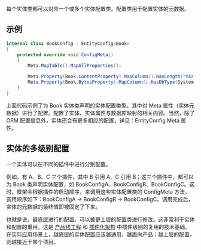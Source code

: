﻿﻿﻿﻿﻿每个实体类都可以对应一个或多个实体配置类。配置类用于配置实体的元数据。

## 示例

```c#
internal class BookConfig : EntityConfig<Book>
{
    protected override void ConfigMeta()
    {
        Meta.MapTable().MapAllProperties();

        Meta.Property(Book.ContentProperty).MapColumn().HasLength("MAX");
        Meta.Property(Book.BytesProperty).MapColumn().HasDbType(System.Data.DbType.Binary);
    }
}
```

上面代码示例了为 Book 实体类声明的实体配置类型。其中对 Meta 属性（实体元数据）进行了配置。配置了实体、实体属性与数据库映射的相关内容。当然，除了 ORM 配置信息外，实体还会有更多相应的配置，详见：EntityConfig.Meta 属性。



## 实体的多级别配置

一个实体可以在不同的插件中进行分别配置。

例如，有 A、B、C 三个插件，其中 B 引用 A、C 引用 B；这三个插件中，都可以为 Book 类声明实体配置，如 BookConfigA、BookConfigB、BookConfigC。这时，框架会根据插件的启动顺序，来调用这些实体配置类的 ConfigMeta 方法，调用顺序如下：BookConfigA -> BookConfigB -> BookConfigC。调用完成后，实体的元数据的最终值即被固定了下来。

也就是说，最底层进行的配置，可以被更上层的配置类进行修改。这非常利于实体和配置的重用。这是 [产品线工程](..\..\设计理念\产品线工程.html) 和  [插件化架构](..\..\设计理念\插件化架构.html)  中插件级别的复用的技术基础。在实际应用场景上，越底层的实体配置应该越通用，越面向产品；越上层的配置，则越接近于某个项目。
